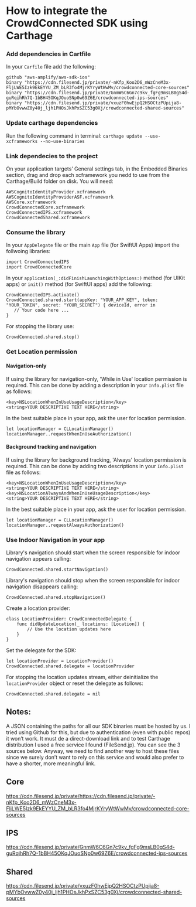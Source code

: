 # How to integrate the CrowdConnected SDK using Carthage

### Add dependencies in Cartfile
In your `Carfile` file add the following:
```
github "aws-amplify/aws-sdk-ios"
binary "https://cdn.filesend.jp/private/-nKfp_Koo2D6_mWzCneM3x-FljLWE5Izk9EkEYYU_ZM_bLR3fo4MjrKYryWtWwMv/crowdconnected-core-sources"
binary "https://cdn.filesend.jp/private/GnmW6C6Gn7c9kv_fgFg9msLB0gS4d-guRqihRh7Q-1bBH45OKqJOuoSNp0w69Z6E/crowdconnected-ips-sources"
binary "https://cdn.filesend.jp/private/vxuzF0hwEjpQ2HSOCtzPUpija8-pMYbOvwwZ0y40j_ljh1PHOsJkhPxSZC53g0Xj/crowdconnected-shared-sources"
```

### Update carthage dependencies
Run the following command in terminal:
`carthage update --use-xcframeworks --no-use-binaries`

### Link dependecies to the project
On your application targets’ General settings tab, in the Embedded Binaries section, drag and drop each xcframework you nedd to use from the Carthage/Build folder on disk.
You will need:
```
AWSCognitoIdentityProvider.xcframework
AWSCognitoIdentityProviderASF.xcframework
AWSCore.xcframework
CrowdConnectedCore.xcframework
CrowdConnectedIPS.xcframework
CrowdConnectedShared.xcframework
```

### Consume the library
In your `AppDelegate` file or the main `App` file (for SwiftUI Apps) import the follwoing libraries:
```
import CrowdConnectedIPS
import CrowdConnectedCore
```

In your `application(_:didFinishLaunchingWithOptions:)` method (for UIKit apps) or `init()` method (for SwiftUI apps) add the following:
```
CrowdConnectedIPS.activate()
CrowdConnected.shared.start(appKey: "YOUR_APP_KEY", token: "YOUR_TOKEN", secret: "YOUR_SECRET") { deviceId, error in
   // Your code here ...
}
```

For stopping the library use:
```
CrowdConnected.shared.stop()
```

### Get Location permission

#### Navigation-only
If using the library for navigation-only, 'While in Use' location permission is required.
This can be done by adding a description in your `Info.plist` file as follows:
```
<key>NSLocationWhenInUseUsageDescription</key>	
<string>YOUR DESCRIPTIVE TEXT HERE</string>
```
In the best suitable place in your app, ask the user for location permission.
```
let locationManager = CLLocationManager()
locationManager..requestWhenInUseAuthorization()
```

#### Background tracking and navigation

If using the library for background tracking, 'Always' location permission is required.
This can be done by adding two descriptions in your `Info.plist` file as follows:
```
<key>NSLocationWhenInUseUsageDescription</key>	
<string>YOUR DESCRIPTIVE TEXT HERE</string>
<key>NSLocationAlwaysAndWhenInUseUsageDescription</key>	
<string>YOUR DESCRIPTIVE TEXT HERE</string>
```
In the best suitable place in your app, ask the user for location permission.
```
let locationManager = CLLocationManager()
locationManager..requestAlwaysAuthorization()
```

### Use Indoor Navigation in your app
Library's navigation should start when the screen responsible for indoor navigation appears calling:
```
CrowdConnected.shared.startNavigation()
```
Library's navigation should stop when the screen responsible for indoor navigation disappears calling:
```
CrowdConnected.shared.stopNavigation()
```
Create a location provider:
```
class LocationProvider: CrowdConnectedDelegate {
    func didUpdateLocation(_ locations: [Location]) {
        // Use the location updates here
    }
}
```
Set the delegate for the SDK:
```
let locationProvider = LocationProvider()
CrowdConnected.shared.delegate = locationProvider
```
For stopping the location updates stream, either deinitialize the `locationProvider` object or reset the delegate as follows:
```
CrowdConnected.shared.delegate = nil
```

## Notes:

A JSON containing the paths for all our SDK binaries must be hosted by us. I tried using Github for this, but due to authentication (even with public repos) it won’t work. It must de a direct-download link and to test Carthage distribution I used a free service I found (FileSend.jp). 
You can see the 3 sources below. Anyway, we need to find another way to host these files since we surely don’t want to rely on this service and would also prefer to have a shorter, more meaningful link.

## Core
https://cdn.filesend.jp/private/https://cdn.filesend.jp/private/-nKfp_Koo2D6_mWzCneM3x-FljLWE5Izk9EkEYYU_ZM_bLR3fo4MjrKYryWtWwMv/crowdconnected-core-sources

## IPS
https://cdn.filesend.jp/private/GnmW6C6Gn7c9kv_fgFg9msLB0gS4d-guRqihRh7Q-1bBH45OKqJOuoSNp0w69Z6E/crowdconnected-ips-sources

## Shared
https://cdn.filesend.jp/private/vxuzF0hwEjpQ2HSOCtzPUpija8-pMYbOvwwZ0y40j_ljh1PHOsJkhPxSZC53g0Xj/crowdconnected-shared-sources

